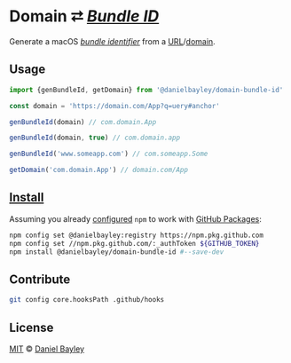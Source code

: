 Domain ⮂ _[Bundle ID]_
=======================
Generate a macOS _[bundle identifier][bundle id]_ from a [URL]/[domain].

Usage
-----
~~~ js
import {genBundleId, getDomain} from '@danielbayley/domain-bundle-id'

const domain = 'https://domain.com/App?q=uery#anchor'

genBundleId(domain) // com.domain.App

genBundleId(domain, true) // com.domain.app

genBundleId('www.someapp.com') // com.someapp.Some

getDomain('com.domain.App') // domain.com/App
~~~

[Install]
---------
Assuming you already [configured] `npm` to work with [GitHub Packages]:
~~~ sh
npm config set @danielbayley:registry https://npm.pkg.github.com
npm config set //npm.pkg.github.com/:_authToken ${GITHUB_TOKEN}
npm install @danielbayley/domain-bundle-id #--save-dev
~~~

Contribute
----------
~~~ sh
git config core.hooksPath .github/hooks
~~~

License
-------
[MIT] © [Daniel Bayley]

[MIT]:              LICENSE.md
[Daniel Bayley]:    https://github.com/danielbayley

[alfred]:           https://alfredapp.com
[powerpack]:        https://alfredapp.com/powerpack
[workflows]:        https://alfredapp.com/workflows

[github packages]:  https://github.com/features/packages
[configured]:       https://docs.github.com/packages/working-with-a-github-packages-registry/working-with-the-npm-registry#authenticating-to-github-packages
[install]:          https://github.com/danielbayley/domain-bundle-id/pkgs/npm/domain-bundle-id

[bundle id]:        https://developer.apple.com/documentation/bundleresources/information_property_list/cfbundleidentifier
[url]:              https://developer.mozilla.org/docs/Learn/Common_questions/What_is_a_URL
[domain]:           https://developer.mozilla.org/docs/Learn/Common_questions/What_is_a_URL/mdn-url-all.png
